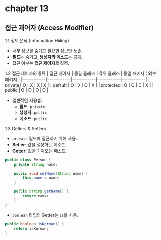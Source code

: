 # chapter 13

## 접근 제어자 (Access Modifier)

1.1 정보 은닉 (Information Hiding)
- 내부 정보를 숨기고 필요한 정보만 노출.
- **필드**는 숨기고, **생성자와 메소드**는 공개.
- 접근 여부는 **접근 제어자**로 결정.

1.2 접근 제어자의 종류
| 접근 제어자 | 동일 클래스 | 하위 클래스 | 동일 패키지 | 외부 패키지 |
|------------|------------|------------|------------|------------|
| private    | O          | X          | X          | X          |
| default    | O          | X          | O          | X          |
| protected  | O          | O          | O          | X          |
| public     | O          | O          | O          | O          |

- 일반적인 사용법:
  - **필드**: `private`
  - **생성자**: `public`
  - **메소드**: `public`
  
1.3 Getters & Setters
- `private` 필드에 접근하기 위해 사용.
- **Setter**: 값을 설정하는 메소드.
- **Getter**: 값을 가져오는 메소드.

```java
public class Person {
    private String name;

    public void setName(String name) {
        this.name = name;
    }

    public String getName() {
        return name;
    }
}
```

- `boolean` 타입의 Getter는 `is`를 사용.
```java
public boolean isKorean() {
    return isKorean;
}
```

